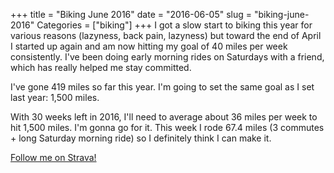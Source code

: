 +++
title = "Biking June 2016"
date = "2016-06-05"
slug = "biking-june-2016"
Categories = ["biking"]
+++
I got a slow start to biking this year for various reasons (lazyness, back pain, lazyness) but toward the end of April I started up again and am now hitting my goal of 40 miles per week consistently. I've been doing early morning rides on Saturdays with a friend, which has really helped me stay committed.

I've gone 419 miles so far this year. I'm going to set the same goal as I set last year: 1,500 miles.

With 30 weeks left in 2016, I'll need to average about 36 miles per week to hit 1,500 miles. I'm gonna go for it. This week I rode 67.4 miles (3 commutes + long Saturday morning ride) so I definitely think I can make it.

[Follow me on Strava!](https://www.strava.com/athletes/6632067)
